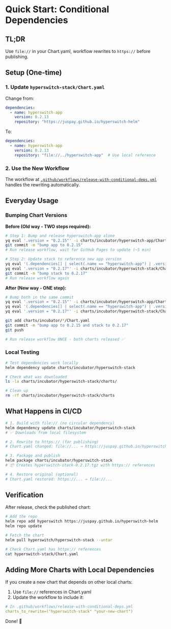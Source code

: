 # Quick Start: Conditional Dependencies

## TL;DR

Use `file://` in your Chart.yaml, workflow rewrites to `https://` before publishing.

## Setup (One-time)

### 1. Update `hyperswitch-stack/Chart.yaml`

Change from:
```yaml
dependencies:
  - name: hyperswitch-app
    version: 0.2.13
    repository: "https://juspay.github.io/hyperswitch-helm"
```

To:
```yaml
dependencies:
  - name: hyperswitch-app
    version: 0.2.13
    repository: "file://../hyperswitch-app"  # Use local reference
```

### 2. Use the New Workflow

The workflow at [`.github/workflows/release-with-conditional-deps.yml`](../.github/workflows/release-with-conditional-deps.yml) handles the rewriting automatically.

## Everyday Usage

### Bumping Chart Versions

**Before (Old way - TWO steps required):**
```bash
# Step 1: Bump and release hyperswitch-app alone
yq eval '.version = "0.2.15"' -i charts/incubator/hyperswitch-app/Chart.yaml
git commit -m "bump app to 0.2.15"
# Run release workflow, wait for GitHub Pages to update (~5 min)

# Step 2: Update stack to reference new app version
yq eval '(.dependencies[] | select(.name == "hyperswitch-app") | .version) = "0.2.15"' -i charts/incubator/hyperswitch-stack/Chart.yaml
yq eval '.version = "0.2.17"' -i charts/incubator/hyperswitch-stack/Chart.yaml
git commit -m "bump stack to 0.2.17"
# Run release workflow again
```

**After (New way - ONE step):**
```bash
# Bump both in the same commit
yq eval '.version = "0.2.15"' -i charts/incubator/hyperswitch-app/Chart.yaml
yq eval '(.dependencies[] | select(.name == "hyperswitch-app") | .version) = "0.2.15"' -i charts/incubator/hyperswitch-stack/Chart.yaml
yq eval '.version = "0.2.17"' -i charts/incubator/hyperswitch-stack/Chart.yaml

git add charts/incubator/*/Chart.yaml
git commit -m "bump app to 0.2.15 and stack to 0.2.17"
git push

# Run release workflow ONCE - both charts released ✅
```

### Local Testing

```bash
# Test dependencies work locally
helm dependency update charts/incubator/hyperswitch-stack

# Check what was downloaded
ls -la charts/incubator/hyperswitch-stack/charts/

# Clean up
rm -rf charts/incubator/hyperswitch-stack/charts
```

## What Happens in CI/CD

```bash
# 1. Build with file:// (no circular dependency)
helm dependency update charts/incubator/hyperswitch-stack
# ✅ Downloads from local filesystem

# 2. Rewrite to https:// (for publishing)
# Chart.yaml changed: file://... → https://juspay.github.io/hyperswitch-helm

# 3. Package and publish
helm package charts/incubator/hyperswitch-stack
# 📦 Creates hyperswitch-stack-0.2.17.tgz with https:// references

# 4. Restore original (optional)
# Chart.yaml restored: https://... → file://...
```

## Verification

After release, check the published chart:

```bash
# Add the repo
helm repo add hyperswitch https://juspay.github.io/hyperswitch-helm
helm repo update

# Fetch the chart
helm pull hyperswitch/hyperswitch-stack --untar

# Check Chart.yaml has https:// references
cat hyperswitch-stack/Chart.yaml
```

## Adding More Charts with Local Dependencies

If you create a new chart that depends on other local charts:

1. Use `file://` references in Chart.yaml
2. Update the workflow to include it:

```yaml
# In .github/workflows/release-with-conditional-deps.yml
charts_to_rewrite=("hyperswitch-stack" "your-new-chart")
```

Done! 🎉

